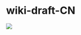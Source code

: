 # wiki-draft-CN 

![](https://imgkr2.cn-bj.ufileos.com/6be21657-5e6b-4700-900a-b509feb481c6.png?UCloudPublicKey=TOKEN_8d8b72be-579a-4e83-bfd0-5f6ce1546f13&Signature=69VEgAh4wCBR9tM97y2wd9eApQg%253D&Expires=1596871091)
